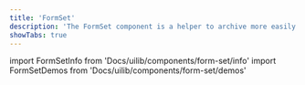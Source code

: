 ```yaml
---
title: 'FormSet'
description: 'The FormSet component is a helper to archive more easily often used DNB form layout setups.'
showTabs: true
---
```


import FormSetInfo from 'Docs/uilib/components/form-set/info'
import FormSetDemos from 'Docs/uilib/components/form-set/demos'

<FormSetInfo />
<FormSetDemos />
